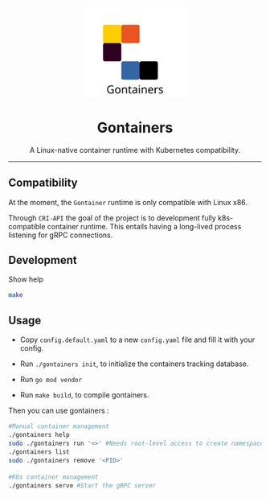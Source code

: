 <p align="center">
  <img src="https://raw.githubusercontent.com/olivierkessler01/gontainers/main/doc/images/logo.svg" alt="Gontainers Logo" width="200"/>
</p>

<h1 align="center">Gontainers</h1>
<p align="center">A Linux-native container runtime with Kubernetes compatibility.</p>

---


## Compatibility 

At the moment, the `Gontainer` runtime is only compatible with Linux x86.

Through `CRI-API` the goal of the project is to development fully k8s-compatible 
container runtime. This entails having a long-lived process listening for gRPC connections.


## Development

Show help
```bash
make
```

## Usage 

* Copy `config.default.yaml` to a new `config.yaml` file and fill it with your config.

* Run `./gontainers init`, to initialize the containers tracking database.

* Run `go mod vendor`

* Run `make build`, to compile gontainers.

Then you can use gontainers : 
```bash
#Manual container management
./gontainers help
sudo ./gontainers run '<>' #Needs root-level access to create namespaces for the container
./gontainers list
sudo ./gontainers remove '<PID>'

#K8s container management
./gontainers serve #Start the gRPC server
```
